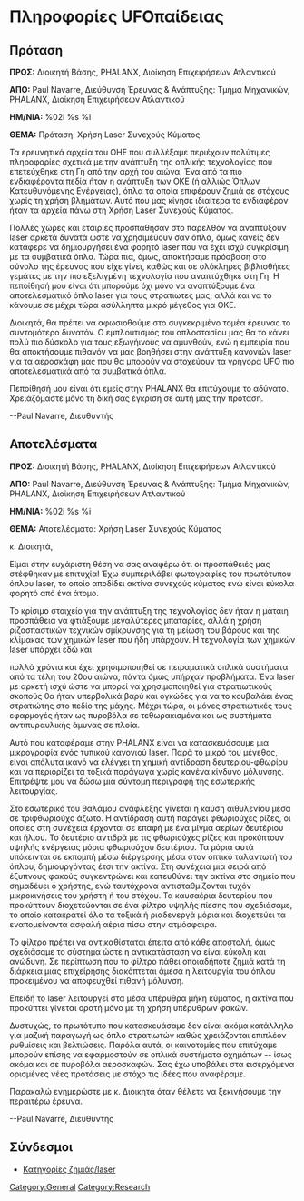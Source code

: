 # Πληροφορίες UFOπαίδειας

## Πρόταση

**ΠΡΟΣ:** Διοικητή Βάσης, PHALANX, Διοίκηση Επιχειρήσεων Ατλαντικού

**ΑΠΟ:** Paul Navarre, Διεύθυνση Έρευνας & Ανάπτυξης: Τμήμα Μηχανικών,
PHALANX, Διοίκηση Επιχειρήσεων Ατλαντικού

**ΗΜ/ΝΙΑ:** %02i %s %i

**ΘΕΜΑ:** Πρόταση: Χρήση Laser Συνεχούς Κύματος

Τα ερευνητικά αρχεία του ΟΗΕ που συλλέξαμε περιέχουν πολύτιμες
πληροφορίες σχετικά με την ανάπτυξη της οπλικής τεχνολογίας που
επετεύχθηκε στη Γη από την αρχή του αιώνα. Ένα από τα πιο ενδιαφέροντα
πεδία ήταν η ανάπτυξη των ΟΚΕ (ή αλλιώς Όπλων Κατευθυνόμενης Ενέργειας),
όπλα τα οποία επιφέρουν ζημιά σε στόχους χωρίς τη χρήση βλημάτων. Αυτό
που μας κίνησε ιδιαίτερα το ενδιαφέρον ήταν τα αρχεία πάνω στη Χρήση
Laser Συνεχούς Κύματος.

Πολλές χώρες και εταιρίες προσπαθήσαν στο παρελθόν να αναπτύξουν laser
αρκετά δυνατά ώστε να χρησιμεύουν σαν όπλα, όμως κανείς δεν κατάφερε να
δημιουργήσει ένα φορητό laser που να έχει ισχύ συγκρίσιμη με τα
συμβατικά όπλα. Τώρα πια, όμως, αποκτήσαμε πρόσβαση στο σύνολο της
έρευνας που είχε γίνει, καθώς και σε ολόκληρες βιβλιοθήκες γεμάτες με
την πιο εξελιγμένη τεχνολογία που αναπτύχθηκε στη Γη. Η πεποίθησή μου
είναι ότι μπορούμε όχι μόνο να αναπτύξουμε ένα αποτελεσματικό όπλο laser
για τους στρατιωτες μας, αλλά και να το κάνουμε σε μέχρι τώρα ασύλληπτα
μικρό μέγεθος για ΟΚΕ.

Διοικητά, θα πρέπει να αφωσιοθούμε στο συγκεκριμένο τομέα έρευνας το
συντομότερο δυνατόν. Ο εμπλουτισμός του οπλοστασίου μας θα το κάνει πολύ
πιο δύσκολο για τους εξωγήινους να αμυνθούν, ενώ η εμπειρία που θα
αποκτήσουμε πιθανόν να μας βοηθήσει στην ανάπτυξη κανονιών laser για τα
αεροσκάφη μας που θα μπορούν να στοχεύουν τα γρήγορα UFO πιο
αποτελεσματικά από τα συμβατικά όπλα.

Πεποίθησή μου είναι ότι εμείς στην PHALANX θα επιτύχουμε το αδύνατο.
Χρειάζόμαστε μόνο τη δική σας έγκριση σε αυτή μας την πρόταση.

--Paul Navarre, Διευθυντής

## Αποτελέσματα

**ΠΡΟΣ:** Διοικητή Βάσης, PHALANX, Διοίκηση Επιχειρήσεων Ατλαντικού

**ΑΠΟ:** Paul Navarre, Διεύθυνση Έρευνας & Ανάπτυξης: Τμήμα Μηχανικών,
PHALANX, Διοίκηση Επιχειρήσεων Aτλαντικού

**ΗΜ/ΝΙΑ:** %02i %s %i

**ΘΕΜΑ:** Αποτελέσματα: Χρήση Laser Συνεχούς Κύματος

κ. Διοικητά,

Είμαι στην ευχάριστη θέση να σας αναφέρω ότι οι προσπάθειές μας
στέφθηκαν με επιτυχία! Έχω συμπεριλάβει φωτογραφίες του πρωτότυπου όπλου
laser, το οποίο αποδίδει ακτίνα συνεχούς κύματος ενώ είναι εύκολα φορητό
από ένα άτομο.

Το κρίσιμο στοιχείο για την ανάπτυξη της τεχνολογίας δεν ήταν η μάταιη
προσπάθεια να φτιάξουμε μεγαλύτερες μπαταρίες, αλλά η χρήση
ριζοσπαστικών τεχνικών σμίκρυνσης για τη μείωση του βάρους και της
κλίμακας των χημικών laser που ήδη υπάρχουν. Η τεχνολογία των χημικών
laser υπάρχει εδώ και

πολλά χρόνια και έχει χρησιμοποιηθεί σε πειραματικά οπλικά συστήματα από
τα τέλη του 20ου αιώνα, πάντα όμως υπήρχαν προβλήματα. Ένα laser με
αρκετή ισχύ ώστε να μπορεί να χρησιμοποιηθεί για στρατιωτικούς σκοπούς
θα ήταν υπερβολικά βαρύ και ογκώδες για να το κουβαλάει ένας στρατιώτης
στο πεδίο της μάχης. Μέχρι τώρα, οι μόνες στρατιωτικές τους εφαρμογές
ήταν ως πυροβόλα σε τεθωρακισμένα και ως συστήματα αντιπυραυλικής άμυνας
σε πλοία.

Αυτό που καταφέραμε στην PHALANX είναι να κατασκευάσουμε μια μικρογραφία
ενός τυπικού κανονιού laser. Παρά το μικρό του μέγεθος, είναι απόλυτα
ικανό να ελέγχει τη χημική αντίδραση δευτερίου-φθωρίου και να περιορίζει
τα τοξικά παράγωγα χωρίς κανένα κίνδυνο μόλυνσης. Επιτρέψτε μου να δώσω
μια σύντομη περιγραφή της εσωτερικής λειτουργίας.

Στο εσωτερικό του θαλάμου ανάφλεξης γίνεται η καύση αιθυλενίου μέσα σε
τριφθωριούχο άζωτο. Η αντίδραση αυτή παράγει φθωριούχες ρίζες, οι οποίες
στη συνέχεια έρχονται σε επαφή με ένα μίγμα αερίων δευτέριου και ήλιου.
Το δευτέριο αντιδρά με τις φθωριούχες ρίζες και προκύπτουν υψηλής
ενέργειας μόρια φθωριούχου δευτέριου. Τα μόρια αυτά υπόκεινται σε
εκπομπή μέσω διέργερσης μέσα στον οπτικό ταλαντωτή του όπλου,
δημιουργόντας έτσι την ακτίνα. Στη συνέχεια μια σειρά από έξυπνους
φακούς συγκεντρώνει και κατευθύνει την ακτίνα στο σημείο που σημαδέυει ο
χρήστης, ενώ ταυτόχρονα αντισταθμίζονται τυχόν μικροκινήσεις του χρήστη
ή του στόχου. Τα καυσαέρια δευτερίου που προκύπτουν διοχετεύονται σε ένα
φίλτρο υψηλής πίεσης που σχεδιάσαμε, το οποίο κατακρατεί όλα τα τοξικά ή
ριαδενεργά μόρια και διοχετεύει τα εναπομείναντα ασφαλή αέρια πίσω στην
ατμόσφαιρα.

Το φίλτρο πρέπει να αντικαθίσταται έπειτα από κάθε αποστολή, όμως
σχεδιάσαμε το σύστημα ώστε η αντικατάσταση να είναι εύκολη και ανώδυνη.
Σε περίπτωση που το φίλτρο πάθει οποιαδήποτε ζημιά κατά τη διάρκεια μιας
επιχείρησης διακόπτεται άμεσα η λειτουργία του όπλου προκειμένου να
αποφευχθεί πιθανή μόλυνση.

Επειδή το laser λειτουργεί στα μέσα υπέρυθρα μήκη κύματος, η ακτίνα που
προκύπτει γίνεται ορατή μόνο με τη χρήση υπέρυθρων φακών.

Δυστυχώς, το πρωτότυπο που κατασκευάσαμε δεν είναι ακόμα κατάλληλο για
μαζική παραγωγή ως όπλο στρατιωτών καθώς χρειάζονται επιπλέον ρυθμίσεις
και βελτιώσεις. Παρόλα αυτά, οι καινοτομίες που επιτύχαμε μπορούν επίσης
να εφαρμοστούν σε οπλικά συστήματα οχημάτων -- ίσως ακόμα και σε
πυροβόλα αεροσκαφών. Σας έχω υποβάλει στα εισερχόμενα ορισμένες νέες
προτάσεις με στόχο τις ιδέες που αναφέραμε.

Παρακαλώ ενημερώστε με κ. Διοικητά όταν θέλετε να ξεκινήσουμε την
περαιτέρω έρευνα.

--Paul Navarre, Διευθυντής

## Σύνδεσμοι

- [Κατηγορίες ζημιάς/laser](Κατηγορίες_ζημιάς/laser "wikilink")

[Category:General](Category:General "wikilink")
[Category:Research](Category:Research "wikilink")